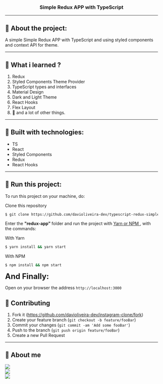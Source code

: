 <h3 align="center">Simple Redux APP with TypeScript</h3>

---

## :notebook: About the project:

A simple Simple Redux APP with TypeScript and using styled components and context API for theme.

---

## :book: What i learned ?
1. Redux
2. Styled Components Theme Provider
3. TypeScript types and interfaces
4. Material Design
5. Dark and Light Theme
6. React Hooks
7. Flex Layout
8. :muscle: and a lot of other things.

---

## :hammer: Built with technologies:

- TS
- React
- Styled Components
- Redux
- React Hooks

---

## :rocket: Run this project:

To run this project on your machine, do:

Clone this repository

```bash
$ git clone https://github.com/davioliveira-dev/typescript-redux-simple-app.git
``` 

Enter the <strong> "redux-app" </strong> folder and run the project with <a href=""> Yarn or NPM </a>, with the commands:

With Yarn
```bash
$ yarn install && yarn start
```

With NPM
```bash 
$ npm install && npm start
```

<b style="font-size:25px;"> And Finally: </b>

Open on your browser the address <a>```http://localhost:3000```</a>

## :blue_book: Contributing

1. Fork it (<https://github.com/davioliveira-dev/instagram-clone/fork>)
2. Create your feature branch (`git checkout -b feature/fooBar`)
3. Commit your changes (`git commit -am 'Add some fooBar'`)
4. Push to the branch (`git push origin feature/fooBar`)
5. Create a new Pull Request

---

## :blue_heart: About me
<a alt="Davi Oliveira - NPM" href="https://www.npmjs.com/~davioliveira-dev">
  <img src="https://img.shields.io/badge/NPM-davioliveira_dev-blue?logo=npm">
</a>
<br>
<a alt="Davi Oliveira - LinkedIn" href="https://www.linkedin.com/in/davioliveira-dev">
    <img src="https://img.shields.io/badge/LinkedIn-Davi Oliveira-blue?logo=linkedin"/>
</a>
<br>
<a alt="Davi Oliveira - Twitter" href="https://twitter.com/davi_oliveirab">
    <img src="https://img.shields.io/badge/Twitter-davi_oliveirab-blue?logo=twitter"/>
</a>